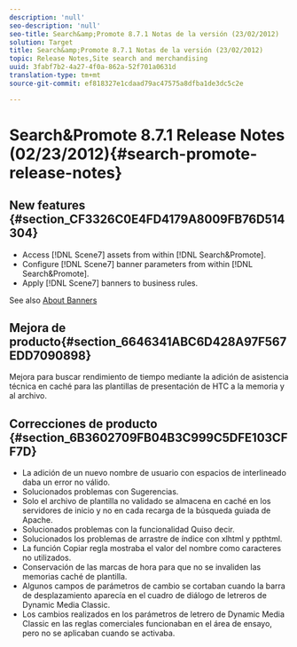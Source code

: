 ```yaml
---
description: 'null'
seo-description: 'null'
seo-title: Search&amp;Promote 8.7.1 Notas de la versión (23/02/2012)
solution: Target
title: Search&amp;Promote 8.7.1 Notas de la versión (23/02/2012)
topic: Release Notes,Site search and merchandising
uuid: 3fabf7b2-4a27-4f0a-862a-52f701a0631d
translation-type: tm+mt
source-git-commit: ef818327e1cdaad79ac47575a8dfba1de3dc5c2e

---
```



# Search&amp;Promote 8.7.1 Release Notes (02/23/2012){#search-promote-release-notes}

## New features {#section_CF3326C0E4FD4179A8009FB76D514304}

* Access [!DNL Scene7] assets from within [!DNL Search&Promote].
* Configure [!DNL Scene7] banner parameters from within [!DNL Search&Promote].
* Apply [!DNL Scene7] banners to business rules.

See also [About Banners](../c-about-design-menu/c-about-banners.md#concept_5BBE01FEC6134393B43CC917C8CC64DA)

## Mejora de producto{#section_6646341ABC6D428A97F567EDD7090898}

Mejora para buscar rendimiento de tiempo mediante la adición de asistencia técnica en caché para las plantillas de presentación de HTC a la memoria y al archivo.

## Correcciones de producto {#section_6B3602709FB04B3C999C5DFE103CFF7D}

* La adición de un nuevo nombre de usuario con espacios de interlineado daba un error no válido.
* Solucionados problemas con Sugerencias.
* Solo el archivo de plantilla no validado se almacena en caché en los servidores de inicio y no en cada recarga de la búsqueda guiada de Apache.
* Solucionados problemas con la funcionalidad Quiso decir.
* Solucionados los problemas de arrastre de índice con xlhtml y ppthtml.
* La función Copiar regla mostraba el valor del nombre como caracteres no utilizados.
* Conservación de las marcas de hora para que no se invaliden las memorias caché de plantilla.
* Algunos campos de parámetros de cambio se cortaban cuando la barra de desplazamiento aparecía en el cuadro de diálogo de letreros de Dynamic Media Classic.
* Los cambios realizados en los parámetros de letrero de Dynamic Media Classic en las reglas comerciales funcionaban en el área de ensayo, pero no se aplicaban cuando se activaba.

